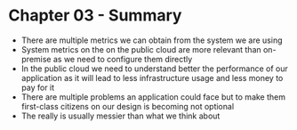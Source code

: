 # Chapter 03 - Summary

* There are multiple metrics we can obtain from the system we are using
* System metrics on the on the public cloud are more relevant than on-premise as we need to configure them directly
* In the public cloud we need to understand better the performance of our application as it will lead to less infrastructure usage and less money to pay for it
* There are multiple problems an application could face but to make them first-class citizens on our design is becoming not optional
* The really is usually messier than what we think about
